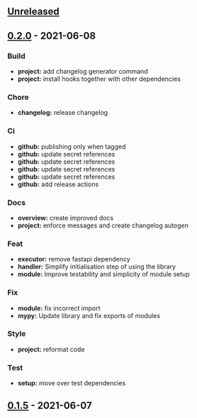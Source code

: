 <a name="unreleased"></a>
## [Unreleased]


<a name="0.2.0"></a>
## [0.2.0] - 2021-06-08
### Build
- **project:** add changelog generator command
- **project:** install hooks together with other dependencies

### Chore
- **changelog:** release changelog

### Ci
- **github:** publishing only when tagged
- **github:** update secret references
- **github:** update secret references
- **github:** update secret references
- **github:** update secret references
- **github:** add release actions

### Docs
- **overview:** create improved docs
- **project:** enforce messages and create changelog autogen

### Feat
- **executor:** remove fastapi dependency
- **handler:** Simplify initialisation step of using the library
- **module:** Improve testability and simplicity of module setup

### Fix
- **module:** fix incorrect import
- **mypy:** Update library and fix exports of modules

### Style
- **project:** reformat code

### Test
- **setup:** move over test dependencies


<a name="0.1.5"></a>
## [0.1.5] - 2021-06-07

[Unreleased]: https://github.com/SpotlightData/nanowire-service-py/compare/0.2.0...HEAD
[0.2.0]: https://github.com/SpotlightData/nanowire-service-py/compare/0.1.5...0.2.0
[0.1.5]: https://github.com/SpotlightData/nanowire-service-py/compare/0.1.4...0.1.5
